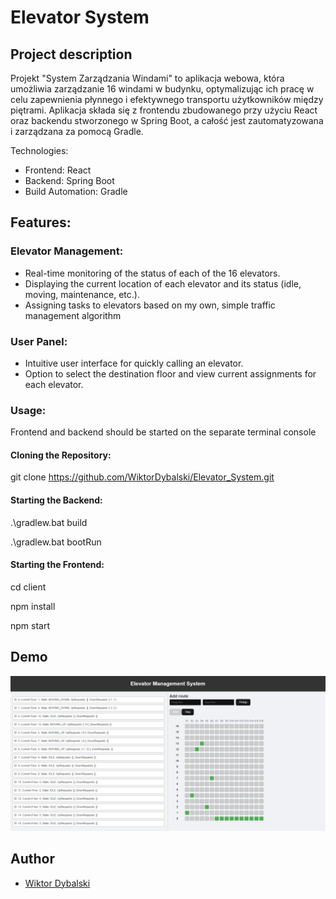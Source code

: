 
# Elevator System

## Project description 
Projekt "System Zarządzania Windami" to aplikacja webowa, która umożliwia zarządzanie 16 windami w budynku, optymalizując ich pracę w celu zapewnienia płynnego i efektywnego transportu użytkowników między piętrami. Aplikacja składa się z frontendu zbudowanego przy użyciu React oraz backendu stworzonego w Spring Boot, a całość jest zautomatyzowana i zarządzana za pomocą Gradle.


Technologies:
 - Frontend: React
 - Backend: Spring Boot
 - Build Automation: Gradle

## Features:

### Elevator Management:

 - Real-time monitoring of the status of each of the 16 elevators.
 - Displaying the current location of each elevator and its status (idle, moving, maintenance, etc.).
 - Assigning tasks to elevators based on my own, simple traffic management algorithm 

### User Panel:

 - Intuitive user interface for quickly calling an elevator.
 - Option to select the destination floor and view current assignments for each elevator.

### Usage:

Frontend and backend should be started on the separate terminal console

#### Cloning the Repository:

git clone <https://github.com/WiktorDybalski/Elevator_System.git>

#### Starting the Backend:

.\gradlew.bat build

.\gradlew.bat bootRun

#### Starting the Frontend:

cd client

npm install

npm start


## Demo

![demo](https://github.com/WiktorDybalski/Elevator_System/blob/main/demo1.png)

## Author

- [Wiktor Dybalski](https://github.com/WiktorDybalski)

